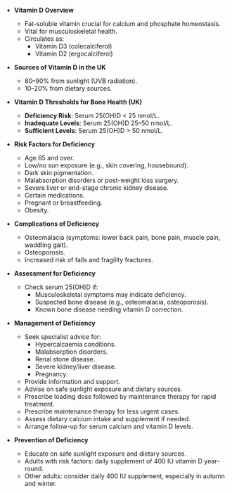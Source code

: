 - **Vitamin D Overview**
  - Fat-soluble vitamin crucial for calcium and phosphate homeostasis.
  - Vital for musculoskeletal health.
  - Circulates as:
    - Vitamin D3 (colecalciferol)
    - Vitamin D2 (ergocalciferol)

- **Sources of Vitamin D in the UK**
  - 80–90% from sunlight (UVB radiation).
  - 10–20% from dietary sources.

- **Vitamin D Thresholds for Bone Health (UK)**
  - **Deficiency Risk**: Serum 25(OH)D < 25 nmol/L.
  - **Inadequate Levels**: Serum 25(OH)D 25–50 nmol/L.
  - **Sufficient Levels**: Serum 25(OH)D > 50 nmol/L.

- **Risk Factors for Deficiency**
  - Age 65 and over.
  - Low/no sun exposure (e.g., skin covering, housebound).
  - Dark skin pigmentation.
  - Malabsorption disorders or post-weight loss surgery.
  - Severe liver or end-stage chronic kidney disease.
  - Certain medications.
  - Pregnant or breastfeeding.
  - Obesity.

- **Complications of Deficiency**
  - Osteomalacia (symptoms: lower back pain, bone pain, muscle pain, waddling gait).
  - Osteoporosis.
  - Increased risk of falls and fragility fractures.

- **Assessment for Deficiency**
  - Check serum 25(OH)D if:
    - Musculoskeletal symptoms may indicate deficiency.
    - Suspected bone disease (e.g., osteomalacia, osteoporosis).
    - Known bone disease needing vitamin D correction.

- **Management of Deficiency**
  - Seek specialist advice for:
    - Hypercalcaemia conditions.
    - Malabsorption disorders.
    - Renal stone disease.
    - Severe kidney/liver disease.
    - Pregnancy.
  - Provide information and support.
  - Advise on safe sunlight exposure and dietary sources.
  - Prescribe loading dose followed by maintenance therapy for rapid treatment.
  - Prescribe maintenance therapy for less urgent cases.
  - Assess dietary calcium intake and supplement if needed.
  - Arrange follow-up for serum calcium and vitamin D levels.

- **Prevention of Deficiency**
  - Educate on safe sunlight exposure and dietary sources.
  - Adults with risk factors: daily supplement of 400 IU vitamin D year-round.
  - Other adults: consider daily 400 IU supplement, especially in autumn and winter.